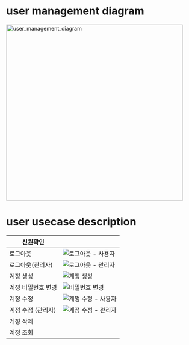 # user management diagram
<img width="469" alt="user_management_diagram" src="https://github.com/minseo2000/db_project/assets/59526414/f42e7700-b2a0-48e1-9271-10cac7e43cdc">

# user usecase description

| 신원확인       |   |
|------------|---|
| 로그아웃       | ![로그아웃 - 사용자](https://github.com/minseo2000/db_project/assets/59526414/eaf39c6a-0e92-4d5e-89e2-7aacf6e0cc38)|
| 로그아웃(관리자)       | ![로그아웃 - 관리자](https://github.com/minseo2000/db_project/assets/59526414/9bafbaca-8b2f-4dc0-9cf6-c97cad889258)|
| 계정 생성      |![계정 생성](https://github.com/minseo2000/db_project/assets/59526414/2ac844bb-db3d-4c1f-88ba-fc4795359dd4)|
| 계정 비밀번호 변경 |![비밀번호 변경](https://github.com/minseo2000/db_project/assets/59526414/90c9ccba-20cc-4429-8d00-6af83c31c56b)|
| 계정 수정      |![계쩡 수정 - 사용자](https://github.com/minseo2000/db_project/assets/59526414/9e9f4709-4033-4869-b9d3-fdcd37924595)|
| 계정 수정 (관리자)     |![계정 수정 - 관리자](https://github.com/minseo2000/db_project/assets/59526414/d794f734-936d-47b2-a0de-592206051e7e)|
| 계정 삭제      ||
| 계정 조회      ||

